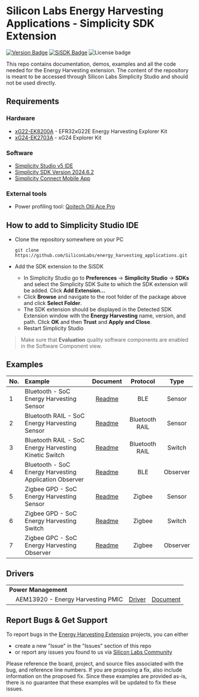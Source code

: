 # Silicon Labs Energy Harvesting Applications - Simplicity SDK Extension #

[![Version Badge](https://img.shields.io/badge/-v1.1.0-green)](https://github.com/SiliconLabs/energy_harvesting_applications/releases)
[![SiSDK Badge](https://img.shields.io/badge/SiSDK-v2024.6.2-green)](https://github.com/SiliconLabs/simplicity_sdk/releases)
![License badge](https://img.shields.io/badge/License-Zlib-green)

This repo contains documentation, demos, examples and all the code needed for the Energy Harvesting extension. The content of the repository is meant to be accessed through Silicon Labs Simplicity Studio and should not be used directly.

## Requirements ##

### Hardware ###

- [xG22-EK8200A](https://www.silabs.com/development-tools/wireless/efr32xg22e-energy-harvesting-explorer-kit?tab=overview) - EFR32xG22E Energy Harvesting Explorer Kit
- [xG24-EK2703A](https://www.silabs.com/development-tools/wireless/efr32xg24-explorer-kit?tab=overview) - xG24 Explorer Kit

### Software ###

- [Simplicity Studio v5 IDE](https://www.silabs.com/developers/simplicity-studio)
- [Simplicity SDK Version 2024.6.2](https://github.com/SiliconLabs/simplicity_sdk/releases/tag/v2024.6.2)
- [Simplicity Connect Mobile App](https://www.silabs.com/developer-tools/simplicity-connect-mobile-app)

### External tools ###

- Power profiling tool: [Qoitech Otii Ace Pro](https://www.qoitech.com/otii-ace/)

## How to add to Simplicity Studio IDE ##

- Clone the repository somewhere on your PC

  `git clone https://github.com/SiliconLabs/energy_harvesting_applications.git`

- Add the SDK extension to the SiSDK

  - In Simplicity Studio go to **Preferences** → **Simplicity Studio** → **SDKs** and select the Simplicity SDK Suite to which the SDK extension will be added. Click **Add Extension…**
  - Click **Browse** and navigate to the root folder of the package above and click **Select Folder**.
  - The SDK extension should be displayed in the Detected SDK Extension window with the **Energy Harvesting** name, version, and path. Click **OK** and then **Trust** and **Apply and Close**.
  - Restart Simplicity Studio

> Make sure that **Evaluation** quality software components are enabled in the Software Component view.

## Examples ##

|  No. | Example | Document | Protocol | Type |
|:-----|:-------|:--------:|:--------:|:----:|
|1|Bluetooth - SoC Energy Harvesting Sensor|[Readme](example/bt_soc_energy_harvesting_sensor/README.md)|BLE |Sensor|
|2|Bluetooth RAIL - SoC Energy Harvesting Sensor|[Readme](example/bt_rail_soc_energy_harvesting_sensor/README.md)|Bluetooth RAIL |Sensor|
|3|Bluetooth RAIL - SoC Energy Harvesting Kinetic Switch|[Readme](example/bt_rail_soc_energy_harvesting_kinetic_switch/README.md)|Bluetooth RAIL |Switch|
|4|Bluetooth - SoC Energy Harvesting Application Observer|[Readme](example/bt_soc_energy_harvesting_application_observer/README.md)|BLE |Observer|
|5|Zigbee GPD - SoC Energy Harvesting Sensor|[Readme](example/zigbee_gpd_soc_energy_harvesting_sensor/README.md)|Zigbee |Sensor|
|6|Zigbee GPD - SoC Energy Harvesting Switch|[Readme](example/zigbee_gpd_soc_energy_harvesting_switch/README.md)|Zigbee |Switch|
|7|Zigbee GPC - SoC Energy Harvesting Observer|[Readme](example/zigbee_gpc_soc_energy_harvesting_observer/README.md)|Zigbee |Observer|

## Drivers ##

<table>
    <tbody>
        <tr>
            <td colspan="3" align="left"><b>Power Management</b></td>
        </tr>
      <tr></tr>
        <tr>
            <td>&nbsp;&nbsp;&nbsp;&nbsp;AEM13920 - Energy Harvesting PMIC</td>
            <td>
                <a href="./driver/public/aem13920/">Driver</a>
            </td>
            <td>
                <a href="./driver/docs/AEM13920.md">Document</a>
            </td>
        </tr>
    </tbody>
</table>

## Report Bugs & Get Support ##

To report bugs in the [Energy Harvesting Extension](https://github.com/SiliconLabs/energy_harvesting_applications) projects, you can either

- create a new "Issue" in the "Issues" section of this repo
- or report any issues you found to us via [Silicon Labs Community](https://www.silabs.com/community)

Please reference the board, project, and source files associated with the bug, and reference line numbers. If you are proposing a fix, also include information on the proposed fix. Since these examples are provided as-is, there is no guarantee that these examples will be updated to fix these issues.
